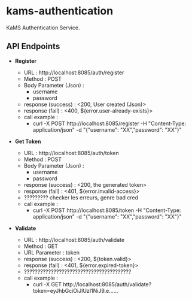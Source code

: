 # kams-authentication

KaMS Authentication Service.

## API Endpoints

- **Register**
  - URL : http://localhost:8085/auth/register
  - Method : POST
  - Body Parameter (Json) :
    - username
    - password
  - response (success) : <200, User created (Json)>
  - response (fail) : <400, ${error.user-already-exists}>
  - call example : 
    - curl -X POST http://localhost:8085/register -H "Content-Type: application/json" -d
      "{\"username\": \"XX\",\"password\": \"XX\"}"


- **Get Token**
  - URL : http://localhost:8085/auth/token
  - Method : POST
  - Body Parameter (Json) :
      - username
      - password
  - response (success) : <200, the generated token>
  - response (fail) : <401, ${error.invalid-access}>
  - ????????? checker les erreurs, genre bad cred
  - call example :
      - curl -X POST http://localhost:8085/token -H "Content-Type: application/json" -d
        "{\"username\": \"XX\",\"password\": \"XX\"}" 


- **Validate**
  - URL : http://localhost:8085/auth/validate
  - Method : GET
  - URL Parameter : token
  - response (success) : <200, ${token.valid}>
  - response (fail) : <401, ${error.expired-token}>
  - ????????????????????????????????????????
  - call example :
    - curl -X GET http://localhost:8085/auth/validate?token=eyJhbGciOiJIUzI1NiJ9.e......
